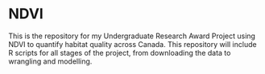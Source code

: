 # NDVI
This is the repository for my Undergraduate Research Award Project using NDVI to quantify 
habitat quality across Canada. This repository will include R scripts for all stages of the project, 
from downloading the data to wrangling and modelling. 
